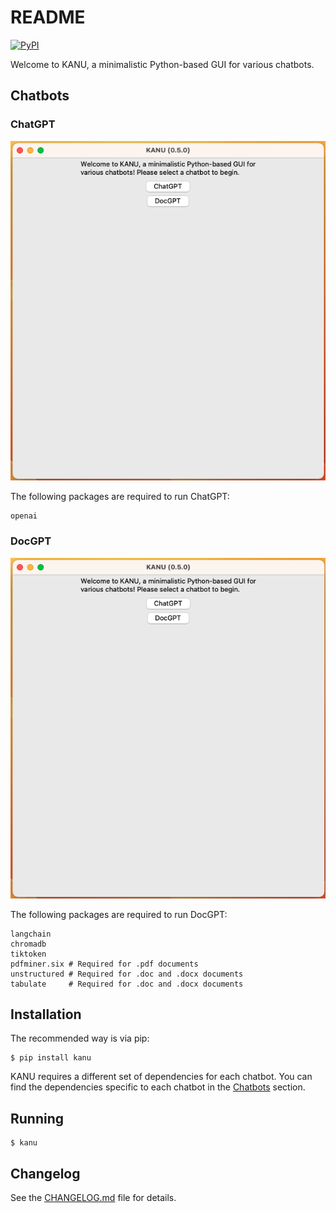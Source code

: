 # README

[![PyPI](https://badge.fury.io/py/kanu.svg)](https://badge.fury.io/py/kanu)

Welcome to KANU, a minimalistic Python-based GUI for various chatbots.

<a id="chatbots"></a>
## Chatbots

### ChatGPT

![Alt Text](https://raw.githubusercontent.com/sbslee/kanu/main/images/chatgpt.gif)

The following packages are required to run ChatGPT:

```
openai
```

### DocGPT

![Alt Text](https://raw.githubusercontent.com/sbslee/kanu/main/images/docgpt.gif)

The following packages are required to run DocGPT:

```
langchain
chromadb
tiktoken
pdfminer.six # Required for .pdf documents
unstructured # Required for .doc and .docx documents
tabulate     # Required for .doc and .docx documents
```

## Installation

The recommended way is via pip:

```
$ pip install kanu
```

KANU requires a different set of dependencies for each chatbot. You can find the dependencies specific to each chatbot in the [Chatbots](#chatbots) section.

## Running

```
$ kanu
```

## Changelog

See the [CHANGELOG.md](https://github.com/sbslee/kanu/blob/main/CHANGELOG.md) file for details.
